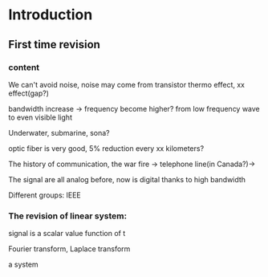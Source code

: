 # Introduction

## First time revision

### content

We can't avoid noise, noise may come from transistor thermo effect, xx effect(gap?) 

bandwidth increase -> frequency become higher? from low frequency wave to even visible light

Underwater, submarine, sona? 

optic fiber is very good, 5% reduction every xx kilometers?

The history of communication, the war fire -> telephone line(in Canada?)->

The signal are all analog before, now is digital thanks to high bandwidth

Different groups: IEEE

### The revision of linear system:

signal is a scalar value function of t

Fourier transform, Laplace transform

a system
